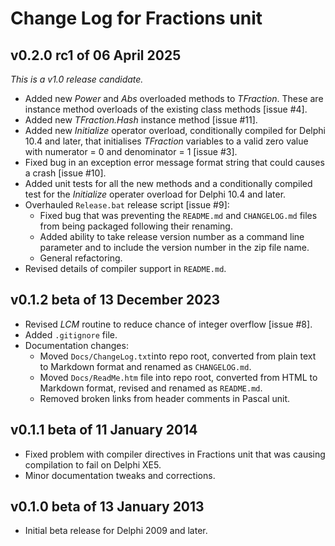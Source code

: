 # Change Log for Fractions unit

## v0.2.0 rc1 of 06 April 2025

_This is a v1.0 release candidate._

+ Added new _Power_ and _Abs_ overloaded methods to _TFraction_. These are instance method overloads of the existing class methods [issue #4].
+ Added new _TFraction.Hash_ instance method [issue #11].
+ Added new _Initialize_ operator overload, conditionally compiled for Delphi 10.4 and later, that initialises _TFraction_ variables to a valid zero value with numerator = 0 and denominator = 1 [issue #3].
+ Fixed bug in an exception error message format string that could causes a crash [issue #10].
+ Added unit tests for all the new methods and a conditionally compiled test for the _Initialize_ operater overload for Delphi 10.4 and later.
+ Overhauled `Release.bat` release script [issue #9]:
  + Fixed bug that was preventing the `README.md` and `CHANGELOG.md` files from being packaged following their renaming.
  + Added ability to take release version number as a command line parameter and to include the version number in the zip file name.
  + General refactoring.
+ Revised details of compiler support in `README.md`.

## v0.1.2 beta of 13 December 2023

+ Revised _LCM_ routine to reduce chance of integer overflow [issue #8].
+ Added `.gitignore` file.
+ Documentation changes:
  + Moved `Docs/ChangeLog.txt`into repo root, converted from plain text to Markdown format and renamed as `CHANGELOG.md`.
  + Moved `Docs/ReadMe.htm` file into repo root, converted from HTML to Markdown format, revised and renamed as `README.md`.
  + Removed broken links from header comments in Pascal unit.

## v0.1.1 beta of 11 January 2014

+ Fixed problem with compiler directives in Fractions unit that was causing compilation to fail on Delphi XE5.
+ Minor documentation tweaks and corrections.

## v0.1.0 beta of 13 January 2013

+ Initial beta release for Delphi 2009 and later.
